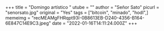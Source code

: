 +++
title = "Domingo artístico "
utube = ""
author = "Señor Sato"
picurl = "senorsato.jpg"
original = "Yes"
tags = ["bitcoin", "minado", "hodl",]
memeimg = "recMEAMgFHRqpt93I-0B8613EB-D240-4356-B164-6E847C14E9C3.jpeg"
date = "2022-01-16T14:11:24.000Z"
+++